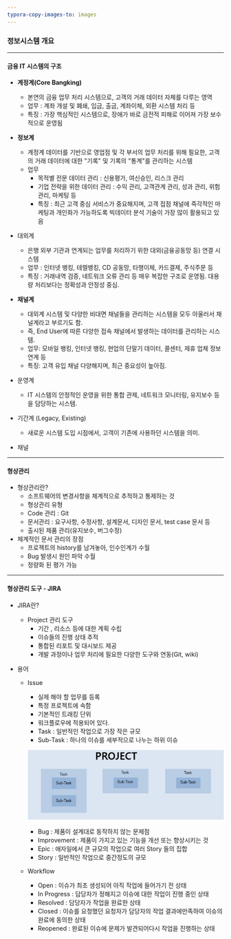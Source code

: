 ```yaml
---
typora-copy-images-to: images
---
```


### 정보시스템 개요 

----

#### 금융 IT 시스템의 구조

- **계정계(Core Bangking)**
  - 본연의 금융 업무 처리 시스템으로, 고객의 거래 데이터 자체를 다루는 영역
  - 업무 : 계좌 개설 및 폐쇄, 입금, 출금, 계좌이체, 외환 시스템 처리 등
  - 특징 : 가장 핵심적인 시스템으로, 장애가 바로 금전적 피해로 이어져 가장 보수적으로 운영됨



- **정보계**
  - 계정계 데이터를 기반으로 영업점 및 각 부서의 업무 처리를 위해 필요한, 고객의 거래 데이터에 대한 "기록" 및 기록의 "통계"를 관리하는 시스템
  - 업무
    - 목적별 전문 데이터 관리 : 신용평가, 여신승인, 리스크 관리
    - 기업 전략을 위한 데이터 관리 : 수익 관리, 고객관계 관리, 성과 관리, 위험 관리, 마케팅 등
    - 특징 : 최근 고객 중심 서비스가 중요해지며, 고객 접점 채널에 즉각적인 마케팅과 개인화가 가능하도록 빅데이터 분석 기술이 가장 많이 활용되고 있음



- 대외계
  - 은행 외부 기관과 연계되는 업무를 처리하기 위한 대외(금융공동망 등) 연결 시스템
  - 업무 : 인터넷 뱅킹, 테렐뱅킹, CD 공동망, 타행이체, 카드결제, 주식주문 등
  - 특징 : 거래내역 검증, 네트워크 오류 관리 등 매우 복잡한 구조로 운영됨. 대용량 처리보다는 정확성과 안정성 중심.



- **채널계**
  - 대외계 시스템 및 다양한 비대면 채널들을 관리하는 시스템을 모두 아울러서 채널계라고 부르기도 함.
  - 즉, End User에 따른 다양한 접속 채널에서 발생하는 데이터를 관리하는 시스템.
  - 업무: 모바일 뱅킹, 인터넷 뱅킹, 현업의 단말기 데이터, 콜센터, 제휴 업체 정보 연계 등
  - 특징: 고객 유입 채널 다양해지며, 최근 중요성이 높아짐.



- 운영계
  - IT 시스템의 안정적인 운영을 위한 통합 관제, 네트워크 모니터링, 유지보수 등을 담당하는 시스템.



- 기간계 (Legacy, Existing)
  - 새로운 시스템 도입 시점에서, 고객이 기존에 사용하던 시스템을 의미.



- 채널 

-------------

#### 형상관리

- 형상관리란?
  - 소프트웨어의 변경사항을 체계적으로 추적하고 통제하는 것
  -  형상관리 유형
    - Code 관리 : Git
    - 문서관리 : 요구사항, 수정사항, 설계문서, 디자인 문서, test case 문서 등
    - 출시된 제품 관리(유지보수, 버그수정)
- 체계적인 문서 관리의 장점
  - 프로젝트의 history를 남겨놓아, 인수인계가 수월
  - Bug 발생시 원인 파악 수월
  - 정량화 된 평가 가능



----------

#### 형상관리 도구 - JIRA

- JIRA란?
  - Project 관리 도구
    - 기간 , 리소스 등에 대한 계획 수립
    - 이슈들의 진행 상태 추적
    - 통합된 리포트 및 대시보드 제공
    - 개발 과정이나 업무 처리에 필요한 다양한 도구와 연동(Git, wiki)



- 용어

  - Issue

    - 실제 해야 할 업무를 등록
    - 특정 프로젝트에 속함
    - 기본적인 트래킹 단위
    - 워크플로우에 적용되어 있다.
    - Task : 일반적인 작업으로 가장 작은 규모
    - Sub-Task : 하나의 이슈를 세부적으로 나누는 하위 이슈

    ![image-20210305143505949](images/image-20210305143505949.png)

    - Bug : 제품이 설계대로 동작하지 않는 문제점
    - Improvement : 제품이 가지고 있는 기능을 개선 또는 향상시키는 것
    - Epic : 애자일에서 큰 규모의 작업으로 여러 Story 들의 집합
    - Story : 일반적인 작업으로 중간정도의 규모

  - Workflow

    - Open : 이슈가 최초 생성되어 아직 작업에 들어가기 전 상태
    - In Progress : 담당자가 정해지고 이슈에 대한 작업이 진행 중인 상태
    - Resolved : 담당자가 작업을 완료한 상태
    - Closed : 이슈를 요청했던 요청자가 담당자의 작업 결과에만족하여 이슈의 완료에 동의한 상태
    - Reopened : 완료된 이슈에 문제가 발견되어다시 작업을 진행하는 상태





















